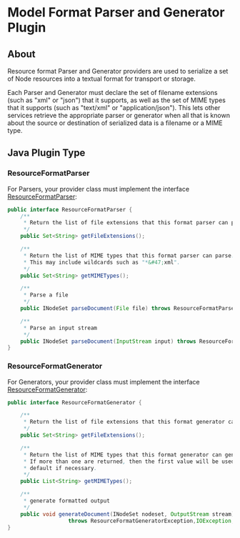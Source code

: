 # Model Format Parser and Generator Plugin

## About

Resource format Parser and Generator providers are used to serialize a set of
Node resources into a textual format for transport or storage.

Each Parser and Generator must declare the set of filename extensions
(such as "xml" or "json") that it supports, as well as the set of
MIME types that it supports (such as "text/xml" or "application/json").
This lets other services retrieve the appropriate
parser or generator when all that is known about the source or destination
of serialized data is a filename or a MIME type.

## Java Plugin Type

### ResourceFormatParser

For Parsers, your provider class must implement the interface
[ResourceFormatParser]({{{javaDocBase}}}/com/dtolabs/rundeck/core/resources/format/ResourceFormatParser.html):

```java
public interface ResourceFormatParser {
    /**
     * Return the list of file extensions that this format parser can parse.
     */
    public Set<String> getFileExtensions();

    /**
     * Return the list of MIME types that this format parser can parse.
     * This may include wildcards such as "*&#47;xml".
     */
    public Set<String> getMIMETypes();

    /**
     * Parse a file
     */
    public INodeSet parseDocument(File file) throws ResourceFormatParserException;

    /**
     * Parse an input stream
     */
    public INodeSet parseDocument(InputStream input) throws ResourceFormatParserException;
}
```

### ResourceFormatGenerator

For Generators, your provider class must implement the interface
[ResourceFormatGenerator]({{{javaDocBase}}}/com/dtolabs/rundeck/core/resources/format/ResourceFormatGenerator.html):

```java
public interface ResourceFormatGenerator {

    /**
     * Return the list of file extensions that this format generator can generate
     */
    public Set<String> getFileExtensions();

    /**
     * Return the list of MIME types that this format generator can generate.
     * If more than one are returned, then the first value will be used by
     * default if necessary.
     */
    public List<String> getMIMETypes();

    /**
     * generate formatted output
     */
    public void generateDocument(INodeSet nodeset, OutputStream stream)
                   throws ResourceFormatGeneratorException,IOException;
}
```
